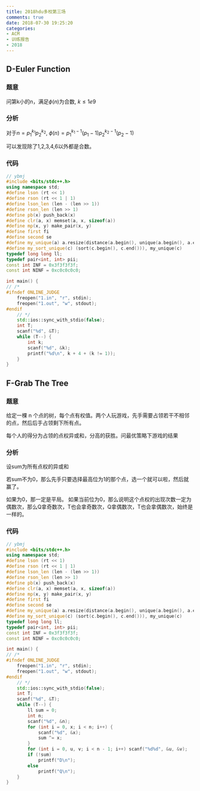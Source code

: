 ```yaml
---
title: 2018hdu多校第三场
comments: true
date: 2018-07-30 19:25:20
categories:
- ACM
- 训练报告
- 2018
---
```


## D-Euler Function

### 题意
问第k小的n，满足$\phi(n)$为合数, $k \leq 1e9$
### 分析
对于$n = p_1^{k_1}p_2^{k_2}$, $\phi(n) = p_1^{k_1-1}(p_1-1)p_2^{k_2-1}(p_2-1)$

可以发现除了1,2,3,4,6以外都是合数。
### 代码
```cpp
// ybmj
#include <bits/stdc++.h>
using namespace std;
#define lson (rt << 1)
#define rson (rt << 1 | 1)
#define lson_len (len - (len >> 1))
#define rson_len (len >> 1)
#define pb(x) push_back(x)
#define clr(a, x) memset(a, x, sizeof(a))
#define mp(x, y) make_pair(x, y)
#define first fi
#define second se
#define my_unique(a) a.resize(distance(a.begin(), unique(a.begin(), a.end())))
#define my_sort_unique(c) (sort(c.begin(), c.end())), my_unique(c)
typedef long long ll;
typedef pair<int, int> pii;
const int INF = 0x3f3f3f3f;
const int NINF = 0xc0c0c0c0;

int main() {
// /*
#ifndef ONLINE_JUDGE
    freopen("1.in", "r", stdin);
    freopen("1.out", "w", stdout);
#endif
    // */
    std::ios::sync_with_stdio(false);
    int T;
    scanf("%d", &T);
    while (T--) {
        int k;
        scanf("%d", &k);
        printf("%d\n", k + 4 + (k != 1));
    }
}
```

## F-Grab The Tree

### 题意
给定一棵 n 个点的树，每个点有权值。两个人玩游戏，先手需要占领若干不相邻的点，然后后手占领剩下所有点。

每个人的得分为占领的点权异或和，分高的获胜。问最优策略下游戏的结果

### 分析
设sum为所有点权的异或和

若sum不为0，那么先手只要选择最高位为1的那个点，选一个就可以啦，然后就赢了。

如果为0，那一定是平局。 如果当前位为0，那么说明这个点权的出现次数一定为偶数次，那么Q拿奇数次，T也会拿奇数次，Q拿偶数次，T也会拿偶数次，始终是一样的。

### 代码
```cpp
// ybmj
#include <bits/stdc++.h>
using namespace std;
#define lson (rt << 1)
#define rson (rt << 1 | 1)
#define lson_len (len - (len >> 1))
#define rson_len (len >> 1)
#define pb(x) push_back(x)
#define clr(a, x) memset(a, x, sizeof(a))
#define mp(x, y) make_pair(x, y)
#define first fi
#define second se
#define my_unique(a) a.resize(distance(a.begin(), unique(a.begin(), a.end())))
#define my_sort_unique(c) (sort(c.begin(), c.end())), my_unique(c)
typedef long long ll;
typedef pair<int, int> pii;
const int INF = 0x3f3f3f3f;
const int NINF = 0xc0c0c0c0;

int main() {
// /*
#ifndef ONLINE_JUDGE
    freopen("1.in", "r", stdin);
    freopen("1.out", "w", stdout);
#endif
    // */
    std::ios::sync_with_stdio(false);
    int T;
    scanf("%d", &T);
    while (T--) {
        ll sum = 0;
        int n;
        scanf("%d", &n);
        for (int i = 0, x; i < n; i++) {
            scanf("%d", &x);
            sum ^= x;
        }
        for (int i = 0, u, v; i < n - 1; i++) scanf("%d%d", &u, &v);
        if (!sum)
            printf("D\n");
        else
            printf("Q\n");
    }
}
```